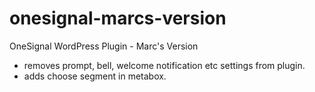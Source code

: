 # onesignal-marcs-version
OneSignal WordPress Plugin - Marc's Version

- removes prompt, bell, welcome notification etc settings from plugin.
- adds choose segment in metabox.

